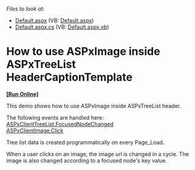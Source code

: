<!-- default file list -->
*Files to look at*:

* [Default.aspx](./CS/WebSite/Default.aspx) (VB: [Default.aspx](./VB/WebSite/Default.aspx))
* [Default.aspx.cs](./CS/WebSite/Default.aspx.cs) (VB: [Default.aspx.vb](./VB/WebSite/Default.aspx.vb))
<!-- default file list end -->
# How to use ASPxImage inside ASPxTreeList HeaderCaptionTemplate
<!-- run online -->
**[[Run Online]](https://codecentral.devexpress.com/e1515/)**
<!-- run online end -->


<p>This demo shows how to use ASPxImage inside ASPxTreeList header.</p><p>The following events are handled here:<br />
<a href="http://documentation.devexpress.com/#AspNet/DevExpressWebASPxTreeListScriptsASPxClientTreeList_FocusedNodeChangedtopic">ASPxClientTreeList.FocusedNodeChanged</a><br />
<a href="http://documentation.devexpress.com/#AspNet/DevExpressWebASPxEditorsScriptsASPxClientStaticEdit_Clicktopic">ASPxClientImage.Click</a></p><p>Tree list data is created programmatically on every Page_Load.</p><p>When a user clicks on an image, the image url is changed in a cycle. The image is also changed according to a focused node's key value.</p>

<br/>


